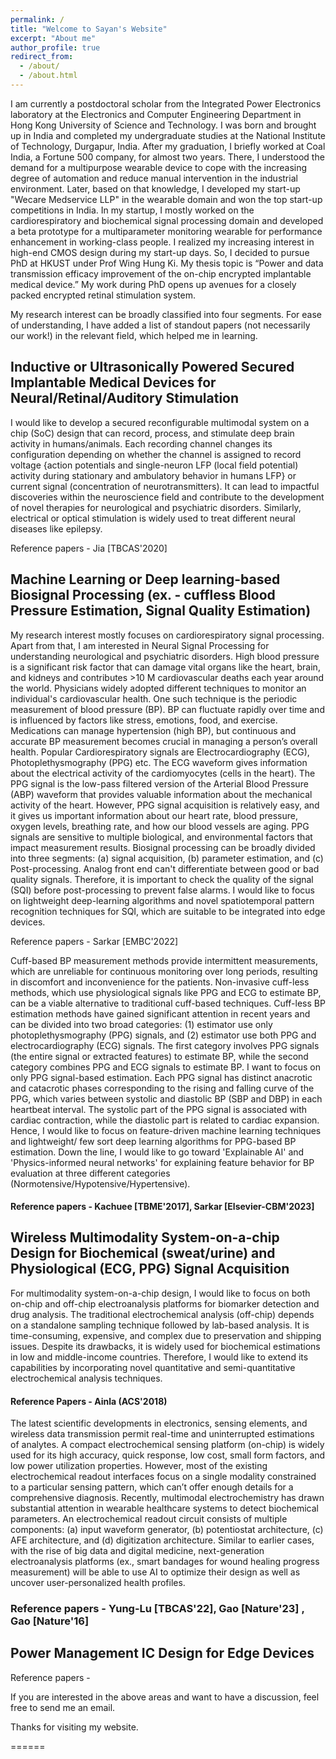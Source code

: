 ```yaml
---
permalink: /
title: "Welcome to Sayan's Website"
excerpt: "About me"
author_profile: true
redirect_from: 
  - /about/
  - /about.html
---
```

I am currently a postdoctoral scholar from the Integrated Power Electronics laboratory at the Electronics and Computer Engineering Department in Hong Kong University of Science and Technology. I was born and brought up in India and completed my undergraduate studies at the National Institute of Technology, Durgapur, India. After my graduation, I briefly worked at Coal India, a Fortune 500 company, for almost two years. There, I understood the demand for a multipurpose wearable device to cope with the increasing degree of automation and reduce manual intervention in the industrial environment. Later, based on that knowledge, I developed my start-up "Wecare Medservice LLP" in the wearable domain and won the top start-up competitions in India. In my startup, I mostly worked on the cardiorespiratory and biochemical signal processing domain and developed a beta prototype for a multiparameter monitoring wearable for performance enhancement in working-class people. I realized my increasing interest in high-end CMOS design during my start-up days. So, I decided to pursue PhD at HKUST under Prof Wing Hung Ki. My thesis topic is “Power and data transmission efficacy improvement of the on-chip encrypted implantable medical device.”  My work during PhD opens up avenues for a closely packed encrypted retinal stimulation system. 

My research interest can be broadly classified into four segments. For ease of understanding, I have added a list of standout papers (not necessarily our work!) in the relevant field, which helped me in learning.

## Inductive or Ultrasonically Powered Secured Implantable Medical Devices for Neural/Retinal/Auditory Stimulation 
I would like to develop a secured reconfigurable multimodal system on a chip (SoC) design that can record, process, and stimulate deep brain activity in humans/animals. Each recording channel changes its configuration depending on whether the channel is assigned to record voltage {action potentials and single-neuron LFP (local field potential) activity during stationary and ambulatory behavior in humans LFP} or current signal (concentration of neurotransmitters). It can lead to impactful discoveries within the neuroscience field and contribute to the development of novel therapies for neurological and psychiatric disorders. Similarly, electrical or optical stimulation is widely used to treat different neural diseases like epilepsy. 

Reference papers - Jia [TBCAS'2020]

## Machine Learning or Deep learning-based Biosignal Processing (ex. - cuffless Blood Pressure Estimation, Signal Quality Estimation)
My research interest mostly focuses on cardiorespiratory signal processing. Apart from that, I am interested in Neural Signal Processing for understanding neurological and psychiatric disorders. High blood pressure is a significant risk factor that can damage vital organs like the heart, brain, and kidneys and contributes >10 M cardiovascular deaths each year around the world. Physicians widely adopted different techniques to monitor an individual's cardiovascular health. One such technique is the periodic measurement of blood pressure (BP). BP can fluctuate rapidly over time and is influenced by factors like stress, emotions, food, and exercise. Medications can manage hypertension (high BP), but continuous and accurate BP measurement becomes crucial in managing a person’s overall health. Popular Cardiorespiratory signals are Electrocardiography (ECG), Photoplethysmography (PPG) etc. The ECG waveform gives information about the electrical activity of the cardiomyocytes (cells in the heart). The PPG signal is the low-pass filtered version of the Arterial Blood Pressure (ABP) waveform that provides valuable information about the mechanical activity of the heart. However, PPG signal acquisition is relatively easy, and it gives us important information about our heart rate, blood pressure, oxygen levels, breathing rate, and how our blood vessels are aging. PPG signals are sensitive to multiple biological, and environmental factors that impact measurement results. Biosignal processing can be broadly divided into three segments: (a) signal acquisition, (b) parameter estimation, and (c) Post-processing. Analog front end can't differentiate between good or bad quality signals. Therefore, it is important to check the quality of the signal (SQI) before post-processing to prevent false alarms. I would like to focus on lightweight deep-learning algorithms and novel spatiotemporal pattern recognition techniques for SQI, which are suitable to be integrated into edge devices. 

Reference papers - Sarkar [EMBC'2022]

Cuff-based BP measurement methods provide intermittent measurements, which are unreliable for continuous monitoring over long periods, resulting in discomfort and inconvenience for the patients. Non-invasive cuff-less methods, which use physiological signals like PPG and ECG to estimate BP, can be a viable alternative to traditional cuff-based techniques. Cuff-less BP estimation methods have gained significant attention in recent years and can be divided into two broad categories: (1) estimator use only photoplethysmography (PPG) signals, and (2) estimator use both PPG and electrocardiography (ECG) signals. The first category involves PPG signals (the entire signal or extracted features) to estimate BP, while the second category combines PPG and ECG signals to estimate BP. I want to focus on only PPG signal-based estimation. Each PPG signal has distinct anacrotic and catacrotic phases corresponding to the rising and falling curve of the PPG, which varies between systolic and diastolic BP (SBP and DBP) in each heartbeat interval. The systolic part of the PPG signal is associated with cardiac contraction, while the diastolic part is related to cardiac expansion. Hence, I would like to focus on feature-driven machine learning techniques and lightweight/ few sort deep learning algorithms for PPG-based BP estimation. Down the line, I would like to go toward 'Explainable AI' and  'Physics-informed neural networks' for explaining feature behavior for BP evaluation at three different categories (Normotensive/Hypotensive/Hypertensive). 

#### Reference papers - Kachuee [TBME'2017], Sarkar [Elsevier-CBM'2023]

## Wireless Multimodality System-on-a-chip Design for Biochemical (sweat/urine) and Physiological (ECG, PPG) Signal Acquisition

For multimodality system-on-a-chip design, I would like to focus on both on-chip and off-chip electroanalysis platforms for biomarker detection and drug analysis. The traditional electrochemical analysis (off-chip) depends on a standalone sampling technique followed by lab-based analysis. It is time-consuming, expensive, and complex due to preservation and shipping issues. Despite its drawbacks, it is widely used for biochemical estimations in low and middle-income countries. Therefore, I would like to extend its capabilities by incorporating novel quantitative and semi-quantitative electrochemical analysis techniques.

#### Reference Papers - Ainla (ACS'2018)

The latest scientific developments in electronics, sensing elements, and wireless data transmission permit real-time and uninterrupted estimations of analytes. A compact electrochemical sensing platform (on-chip) is widely used for its high accuracy, quick response, low cost, small form factors, and low power utilization properties. However, most of the existing electrochemical readout interfaces focus on a single modality constrained to a particular sensing pattern, which can’t offer enough details for a comprehensive diagnosis. Recently, multimodal electrochemistry has drawn substantial attention in wearable healthcare systems to detect biochemical parameters. An electrochemical readout circuit consists of multiple components: (a) input waveform generator, (b) potentiostat architecture, (c) AFE architecture, and (d) digitization architecture. Similar to earlier cases, with the rise of big data and digital medicine, next-generation electroanalysis platforms (ex., smart bandages for wound healing progress measurement) will be able to use AI to optimize their design as well as uncover user-personalized health profiles.

### Reference papers - Yung-Lu [TBCAS'22], Gao [Nature'23] , Gao [Nature'16]

## Power Management IC Design for Edge Devices 

Reference papers - 

If you are interested in the above areas and want to have a discussion, feel free to send me an email. 

Thanks for visiting my website.

======
